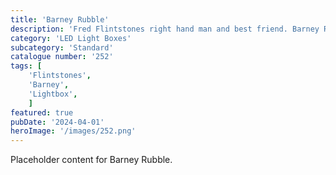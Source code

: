 ```yaml
---
title: 'Barney Rubble'
description: 'Fred Flintstones right hand man and best friend. Barney Rubble. From the awesome cartoon The Flinstones'
category: 'LED Light Boxes'
subcategory: 'Standard'
catalogue number: '252'
tags: [
    'Flintstones', 
    'Barney',
    'Lightbox', 
    ]
featured: true
pubDate: '2024-04-01'
heroImage: '/images/252.png'
---
```


Placeholder content for Barney Rubble.